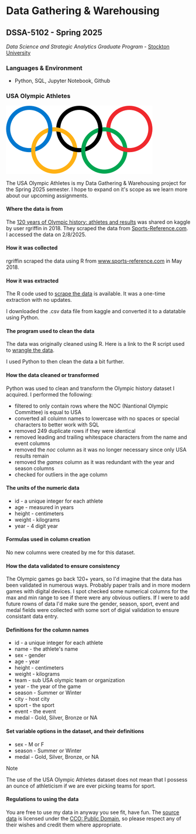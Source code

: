 # Data Gathering & Warehousing 
## DSSA-5102 - Spring 2025
_Data Science and Strategic Analytics Graduate Program_ - [Stockton University](https://www.stockton.edu/)

### Languages & Environment
- Python, SQL, Jupyter Notebook, Github

### USA Olympic Athletes
![Olympic rings](https://github.com/joedag32/DSSA-5102_Spring2025/blob/main/Assignments/images/Olympic_rings_without_rims.svg.png) 

The USA Olympic Athletes is my Data Gathering & Warehousing project for the Spring 2025 semester. I hope to expand on it's scope as we learn more about our upcoming assignments.

#### Where the data is from<br>
The [120 years of Olympic history: athletes and results](https://www.kaggle.com/datasets/heesoo37/120-years-of-olympic-history-athletes-and-results) was shared on kaggle by user rgriffin in 2018. They scraped the data from [Sports-Reference.com](https://www.sports-reference.com). I accessed the data on 2/8/2025.

#### How it was collected<br>
rgriffin scraped the data using R from www.sports-reference.com in May 2018.

#### How it was extracted<br>
The R code used to [scrape the data](https://github.com/rgriff23/Olympic_history/blob/master/R/olympics%20scrape.R) is available. It was a one-time extraction with no updates.

I downloaded the .csv data file from kaggle and converted it to a datatable using Python.

#### The program used to clean the data<br>
The data was originally cleaned using R. Here is a link to the R script used to [wrangle the data](https://github.com/rgriff23/Olympic_history/blob/master/R/olympics%20wrangle.R).

I used Python to then clean the data a bit further.

#### How the data cleaned or transformed<br>
Python was used to clean and transform the Olympic history dataset I acquired. I performed the following:
- filtered to only contain rows where the NOC (Nantional Olympic Committee) is equal to USA
- converted all coluimn names to lowercase with no spaces or special characters to better work with SQL
- removed 249 duplicate rows if they were identical
- removed leading and trailing whitespace characters from the name and event columns
- removed the _noc_ column as it was no longer necessary since only USA results remain
- removed the _games_ column as it was redundant with the year and season columns
- checked for outliers in the age column

#### The units of the numeric data<br>
- id - a unique integer for each athlete
- age - measured in years
- height - centimeters
- weight - kilograms
- year - 4 digit year

#### Formulas used in column creation<br>
No new columns were created by me for this dataset. 

#### How the data validated to ensure consistency<br>
The Olympic games go back 120+ years, so I'd imagine that the data has been validated in numerous ways. Probably paper trails and in more modern games with digital devices. I spot checked some numerical columns for the max and min range to see if there were any obvious outliers. If I were to add future rowns of data I'd make sure the gender, season, sport, event and medal fields were collected with some sort of digial validation to ensure consistant data entry.

#### Definitions for the column names<br>
- id - a unique integer for each athlete
- name - the athlete's name
- sex - gender
- age - year
- height - centimeters
- weight - kilograms
- team - sub USA olympic team or organization
- year - the year of the game
- season - Summer or Winter
- city - host city
- sport - the sport
- event - the event
- medal - Gold, Silver, Bronze or NA

#### Set variable options in the dataset, and their definitions<br>
- sex - M or F
- season - Summer or Winter
- medal - Gold, Silver, Bronze, or NA

> [!NOTE]
> The use of the USA Olympic Athletes dataset does not mean that I possess an ounce of athleticism if we are ever picking teams for sport.

#### Regulations to using the data<br>
You are free to use my data in anyway you see fit, have fun. The [source data](https://www.kaggle.com/datasets/heesoo37/120-years-of-olympic-history-athletes-and-results) is licensed under the [CCO: Public Domain](https://creativecommons.org/publicdomain/zero/1.0/), so please respect any of their wishes and credit them where appropriate.
